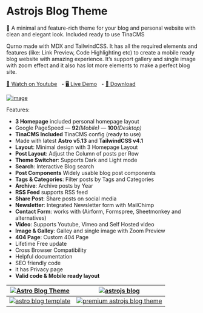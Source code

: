 # Astrojs Blog Theme
🚀 A minimal and feature-rich theme for your blog and personal website with clean and elegant look. Included ready to use TinaCMS

Qurno made with MDX and TailwindCSS. It has all the required elements and features (like: Link Preview, Code Highlighting etc) to create a mobile ready blog website with amazing experience. It’s support gallery and single image with zoom effect and it also has lot more elements to make a perfect blog site.

[🔴 Watch on Youtube](https://youtu.be/sHc0JqEo4aI) ‎ ‎ -‎  [🖥 Live Demo](https://qurno-astro.vercel.app/) ‎ ‎ -‎  [🔽 Download](https://platol.lemonsqueezy.com/buy/fd99fe19-d32e-44fb-a97f-c75935e4b784)

[![image](https://github.com/user-attachments/assets/fd35112a-1823-42f7-a41e-b111e489f60b)](https://qurno-astro.vercel.app/)


Features:
- **3 Homepage** included personal homepage layout
- Google PageSpeed — **92**_(Mobile)_ — **100**_(Desktop)_
- **TinaCMS Included** TinaCMS config (ready to use)
- Made with latest **Astro v5.13** and **TailwindCSS v4.1**
- **Layout**: Minimal design with 3 Homepage Layout
- **Post Layout**: Adjust the Column of posts per Row
- **Theme Switcher**: Supports Dark and Light mode
- **Search**: Interactive Blog search
- **Post Components** Widely usable blog post components
- **Tags & Categories**: Filter posts by Tags and Categories
- **Archive**: Archive posts by Year
- **RSS Feed** supports RSS feed
- **Share Post**: Share posts on social media
- **Newsletter**: Integrated Newsletter form with MailChimp
- **Contact Form**: works with (Airform, Formspree, Sheetmonkey and alternatives)
- **Video**: Supports Youtube, Vimeo and Self Hosted video
- **Image & Galley**: Galley and single image with Zoom Preview
- **404 Page**: Custom 404 Page
- Lifetime Free update
- Cross Browser Compatibility
- Helpful documentation
- SEO friendly code
- it has Privacy page
- **Valid code & Mobile ready layout**

| [![Astro Blog Theme](https://github.com/user-attachments/assets/ee9a1cd7-b2a2-4ef0-9028-2908d9f160fe)](https://qurno-astro.vercel.app/) | [![astrojs blog](https://github.com/user-attachments/assets/0f1913d4-640a-4e2d-9985-a7ee5b917e64)](https://qurno-astro.vercel.app/) |
|:---:|:---:|
| [![astro blog template](https://github.com/user-attachments/assets/b5f9b93c-ed7d-4e8e-8968-c326db5efed9)](https://qurno-astro.vercel.app/) | [![premium astrojs blog theme](https://github.com/user-attachments/assets/31206e2d-80cb-464b-9147-8fc221bdf20f)](https://qurno-astro.vercel.app/) |
